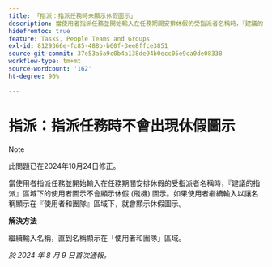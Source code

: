 ```yaml
---
title: 「指派：指派任務時未顯示休假圖示」
description: 當使用者指派任務並開始輸入在任務期間安排休假的受指派者名稱時，『建議的指派』區域下的使用者圖示不會顯示休假 (飛機) 圖示。如果使用者繼續輸入以讓名稱顯示在『使用者和團隊』區域下，就會顯示休假圖示。
hidefromtoc: true
feature: Tasks, People Teams and Groups
exl-id: 8129366e-fc85-488b-b60f-3ee8ffce3851
source-git-commit: 37e53a6a9c0b4a138de94b0ecc05e9ca0de08338
workflow-type: tm+mt
source-wordcount: '162'
ht-degree: 90%

---
```


# 指派：指派任務時不會出現休假圖示

>[!NOTE]
>
>此問題已在2024年10月24日修正。

當使用者指派任務並開始輸入在任務期間安排休假的受指派者名稱時，『建議的指派』區域下的使用者圖示不會顯示休假 (飛機) 圖示。如果使用者繼續輸入以讓名稱顯示在『使用者和團隊』區域下，就會顯示休假圖示。

**解決方法**

繼續輸入名稱，直到名稱顯示在「使用者和團隊」區域。

_於 2024 年 8 月 9 日首次通報。_
